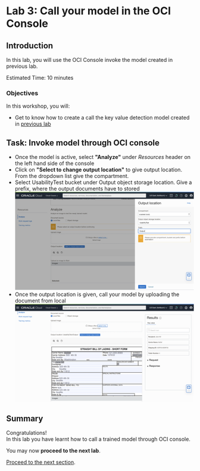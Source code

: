 # Lab 3: Call your model in the OCI Console
## Introduction

In this lab, you will use the OCI Console invoke the model created in previous lab.

Estimated Time: 10 minutes


### Objectives

In this workshop, you will:

* Get to know how to create a call the key value detection model created in [previous lab](./lab-02-model_training.md)

## Task: Invoke model through OCI console
* Once the model is active, select **"Analyze"** under _Resources_ header on the left hand side of the console
* Click on **"Select to change output location"** to give output location. From the dropdown list give the compartment.
* Select UsabilityTest bucket under Output object storage location. Give a prefix, where the output documents have to stored
![](./images/console1.PNG)
* Once the output location is given, call your model by uploading the document from local
![](./images/console2.PNG)

## **Summary**

Congratulations! </br>
In this lab you have learnt how to call a trained model through OCI console.

You may now **proceed to the next lab**.

[Proceed to the next section](./lab-04-notebook_sdk.md).
